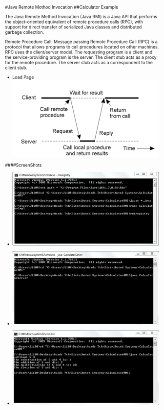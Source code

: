 #Java Remote Mothod Invocation
##Calculator Example

The Java Remote Method Invocation (Java RMI) is a Java API that performs the object-oriented equivalent of remote procedure calls (RPC), with support for direct transfer of serialized Java classes and distributed garbage collection.

Remote Procedure Call: Message passing
Remote Procedure Call (RPC) is a protocol that allows programs to call procedures located on other machines.
RPC uses the client/server model. The requesting program is a client and the service-providing program is the server.
The client stub acts as a proxy for the remote procedure.
The server stub acts as a correspondent to the client stub.

 * Load Page
 ![](/Picture1.jpg?raw=true "Flowchart")

####ScreenShots

  * ![](/Capture1.jpg?raw=true "1")
  
  * ![](/Capture2.jpg?raw=true "2")
  
  * ![](/Capture3.jpg?raw=true "3")
